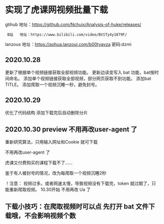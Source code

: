 # 实现了虎课网视频批量下载
gtihub   地址：https://github.com/Nchujx/Analysis-of-huke/releases/

     B站   地址：https://www.bilibili.com/video/BV1Ty4y1879F/
     
lanzous  地址：https://aohua.lanzoui.com/b00tyavza   密码:dzmi

## 2020.10.28
更新了根据单个视频链接获取全部视频功能。
更新边读变写入 bat 功能，bat按时间命名。
添加单个视频链接获取全部视频，部分网页获取不到功能。
添加bat TITLE。
添加爬取一个视频沉睡一秒，避免封号。

## 2020.10.29
优化了代码结构
添加下载完后自动删除分片

## 2020.10.30 preview   不用再改user-agent 了
重新研究算法，只用输入网址和Cookie 就可下载

不用再改user-agent 了

虎课又付费购买的课程下载不了……

鉴于有人被封号的情况，改为每爬取一个视频沉睡2秒



！注意：
视频过多。或者网速太慢，导致视频没有下载完，token 就过期了，只能重新爬取视频。
10.30开始 不用再改 Ua 了

## 下载小技巧：在爬取视频时可以点 先打开 bat 文件下载哦，不会影响视频个数
